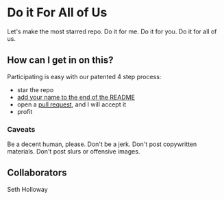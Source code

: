 # Do it For All of Us

Let's make the most starred repo. Do it for me. Do it for you. Do it for
all of us.

## How can I get in on this?
Participating is easy with our patented 4 step process:

 * star the
   repo
 * [add your name to the end of the
   README](https://github.com/smholloway/do-it-for-all-of-us/edit/master/README.md)
 * open a [pull
   request](https://github.com/smholloway/do-it-for-all-of-us/pulls), and
I will accept it
 * profit

### Caveats
Be a decent human, please. Don't be a jerk. Don't post copywritten
materials. Don't post slurs or offensive images.

## Collaborators
Seth Holloway

